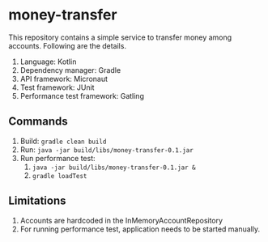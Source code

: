 # money-transfer

This repository contains a simple service to transfer money among accounts. Following are the details.

1. Language: Kotlin
2. Dependency manager: Gradle
3. API framework: Micronaut
4. Test framework: JUnit
5. Performance test framework: Gatling

## Commands

1. Build: `gradle clean build`
2. Run: `java -jar build/libs/money-transfer-0.1.jar`
3. Run performance test: 
    1. `java -jar build/libs/money-transfer-0.1.jar &`
    2. `gradle loadTest`

## Limitations

1. Accounts are hardcoded in the InMemoryAccountRepository
2. For running performance test, application needs to be started manually.
